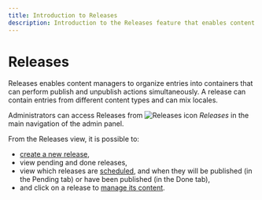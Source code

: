 ```yaml
---
title: Introduction to Releases
description: Introduction to the Releases feature that enables content managers to organize entries to publish/unpublish simultaneously
---
```


# Releases  

Releases enables content managers to organize entries into containers that can perform publish and unpublish actions simultaneously. A release can contain entries from different content types and can mix locales.


Administrators can access Releases from ![Releases icon](/img/assets/icons/releases.svg) _Releases_ in the main navigation of the admin panel.

From the Releases view, it is possible to:

- [create a new release](/user-docs/releases/creating-a-release),
- view pending and done releases,
- view which releases are [scheduled](/user-docs/releases/managing-a-release#scheduling-a-release), and when they will be published (in the Pending tab) or have been published (in the Done tab),
- and click on a release to [manage its content](/user-docs/releases/managing-a-release).
